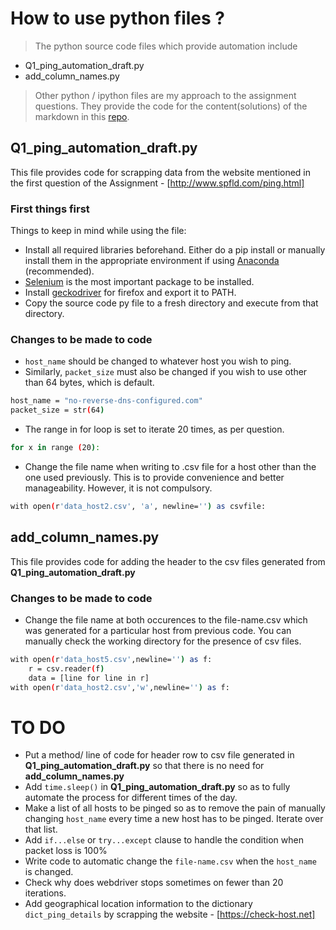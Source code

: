 # How to use python files ?

>The python source code files which provide automation include
  - Q1_ping_automation_draft.py
  - add_column_names.py
>Other python / ipython files are my approach to the assignment questions. They provide the code for the content(solutions) of the markdown in this [repo](https://github.com/devprabal/CNLabAssignment1-solutions).

## Q1_ping_automation_draft.py

This file provides code for scrapping data from the website mentioned in the first question of the Assignment - [http://www.spfld.com/ping.html]

### First things first
Things to keep in mind while using the file:
  - Install all required libraries beforehand. Either do a pip install or manually install them in the appropriate environment if using [Anaconda](https://www.anaconda.com/download/) (recommended).
  - [Selenium](https://pypi.org/project/selenium/) is the most important package to be installed.
  - Install [geckodriver](https://github.com/mozilla/geckodriver/releases) for firefox and export it to PATH.
  - Copy the source code py file to a fresh directory and execute from that directory.

### Changes to be made to code

 - ```host_name``` should be changed to whatever host you wish to ping.
 - Similarly,  ```packet_size``` must also be changed if you wish to use other than 64 bytes, which is default.
```sh
host_name = "no-reverse-dns-configured.com"
packet_size = str(64)
```
 - The range in for loop is set to iterate 20 times, as per question.
```sh
for x in range (20):
```
 - Change the file name when writing to .csv file for a host other than the one used previously. This is to provide convenience and better manageability. However, it is not compulsory.
```sh
with open(r'data_host2.csv', 'a', newline='') as csvfile:
```

## add_column_names.py

This file provides code for adding the header to the csv files generated from **Q1_ping_automation_draft.py**
### Changes to be made to code

 - Change the file name at both occurences to the file-name.csv which was generated for a particular host from previous code. You can manually check the working directory for the presence of csv files.
```sh
with open(r'data_host5.csv',newline='') as f:
    r = csv.reader(f)
    data = [line for line in r]
with open(r'data_host2.csv','w',newline='') as f:
```
# TO DO

- Put a method/ line of code for header row to csv file generated in **Q1_ping_automation_draft.py** so that there is no need for **add_column_names.py**
- Add ```time.sleep()``` in **Q1_ping_automation_draft.py** so as to fully automate the process for different times of the day.
- Make a list of all hosts to be pinged so as to remove the pain of manually changing ```host_name``` every time a new host has to be pinged. Iterate over that list.
- Add ```if...else``` or ```try...except``` clause to handle the condition when packet loss is 100%
- Write code to automatic change the ```file-name.csv``` when the ```host_name``` is changed.
- Check why does webdriver stops sometimes on fewer than 20 iterations.
- Add geographical location information to the dictionary ```dict_ping_details``` by scrapping the website - [https://check-host.net]
